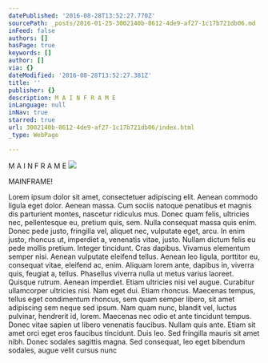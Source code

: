 ```yaml
---
datePublished: '2016-08-28T13:52:27.770Z'
sourcePath: _posts/2016-01-25-3002140b-8612-4de9-af27-1c17b721db06.md
inFeed: false
authors: []
hasPage: true
keywords: []
author: []
via: {}
dateModified: '2016-08-28T13:52:27.381Z'
title: ''
publisher: {}
description: M A I N F R A M E
inLanguage: null
inNav: true
starred: true
url: 3002140b-8612-4de9-af27-1c17b721db06/index.html
_type: WebPage

---
```

M A I N F R A M E
![](https://the-grid-user-content.s3-us-west-2.amazonaws.com/fc189228-42cb-4532-8a32-68e039628b5f.jpg)

MAINFRAME!

Lorem ipsum dolor sit amet, consectetuer adipiscing elit. Aenean commodo ligula eget dolor. Aenean massa. Cum sociis natoque penatibus et magnis dis parturient montes, nascetur ridiculus mus. Donec quam felis, ultricies nec, pellentesque eu, pretium quis, sem. Nulla consequat massa quis enim. Donec pede justo, fringilla vel, aliquet nec, vulputate eget, arcu. In enim justo, rhoncus ut, imperdiet a, venenatis vitae, justo. Nullam dictum felis eu pede mollis pretium. Integer tincidunt. Cras dapibus. Vivamus elementum semper nisi. Aenean vulputate eleifend tellus. Aenean leo ligula, porttitor eu, consequat vitae, eleifend ac, enim. Aliquam lorem ante, dapibus in, viverra quis, feugiat a, tellus. Phasellus viverra nulla ut metus varius laoreet. Quisque rutrum. Aenean imperdiet. Etiam ultricies nisi vel augue. Curabitur ullamcorper ultricies nisi. Nam eget dui. Etiam rhoncus. Maecenas tempus, tellus eget condimentum rhoncus, sem quam semper libero, sit amet adipiscing sem neque sed ipsum. Nam quam nunc, blandit vel, luctus pulvinar, hendrerit id, lorem. Maecenas nec odio et ante tincidunt tempus. Donec vitae sapien ut libero venenatis faucibus. Nullam quis ante. Etiam sit amet orci eget eros faucibus tincidunt. Duis leo. Sed fringilla mauris sit amet nibh. Donec sodales sagittis magna. Sed consequat, leo eget bibendum sodales, augue velit cursus nunc